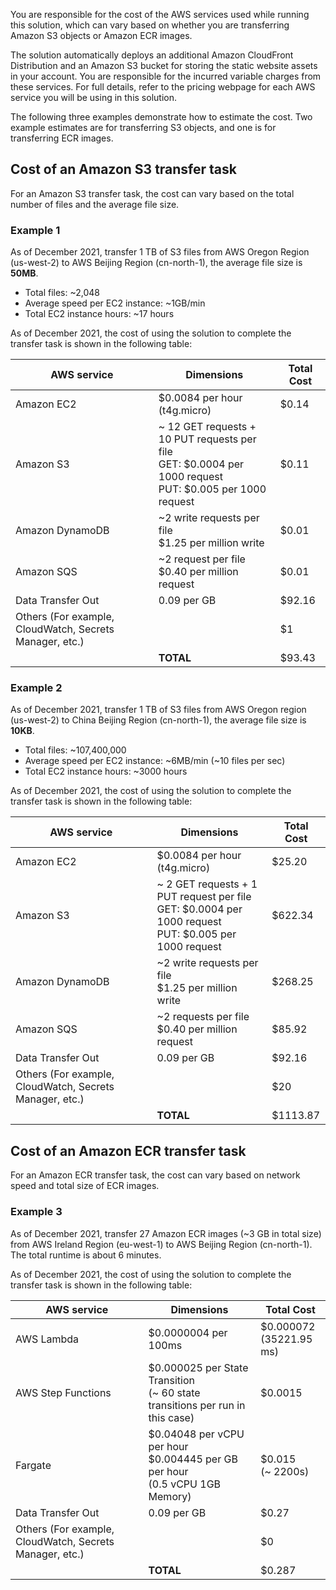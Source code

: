You are responsible for the cost of the AWS services used while running this solution, which can vary based on whether you are transferring Amazon S3 objects or Amazon ECR images.

The solution automatically deploys an additional Amazon CloudFront Distribution and an Amazon S3 bucket for storing the static website assets in your account. You are responsible for the incurred variable charges from these services. For full details, refer to the pricing webpage for each AWS service you will be using in this solution. 

The following three examples demonstrate how to estimate the cost. Two example estimates are for transferring S3 objects, and one is for transferring ECR images.

## Cost of an Amazon S3 transfer task

For an Amazon S3 transfer task, the cost can vary based on the total number of files and the average file size. 

### Example 1

As of December 2021, transfer 1 TB of S3 files from AWS Oregon Region (us-west-2) to AWS Beijing Region (cn-north-1), the average file size is **50MB**.

- Total files: ~2,048
- Average speed per EC2 instance: ~1GB/min
- Total EC2 instance hours: ~17 hours

As of December 2021, the cost of using the solution to complete the transfer task is shown in the following table:

| AWS service | Dimensions | Total Cost |
|----------|--------|--------|
| Amazon EC2 | $0.0084 per hour (t4g.micro) |	$0.14
| Amazon S3 |  ~ 12 GET requests + 10 PUT requests per file <br> GET: $0.0004 per 1000 request <br> PUT: $0.005 per 1000 request | $0.11
| Amazon DynamoDB | ~2 write requests per file <br>  $1.25 per million write |$0.01
| Amazon SQS | ~2 request per file <br>  $0.40 per million request | $0.01
| Data Transfer Out | 0.09 per GB | $92.16
| Others (For example, CloudWatch, Secrets Manager, etc.)   |  |  $1
 | | **TOTAL** |  $93.43

### Example 2

As of December 2021, transfer 1 TB of S3 files from AWS Oregon region (us-west-2) to China Beijing Region (cn-north-1), the average file size is **10KB**.

- Total files: ~107,400,000
- Average speed per EC2 instance: ~6MB/min (~10 files per sec)
- Total EC2 instance hours: ~3000 hours

As of December 2021, the cost of using the solution to complete the transfer task is shown in the following table:

| AWS service | Dimensions | Total Cost |
|----------|--------|--------|
| Amazon EC2 | $0.0084 per hour (t4g.micro) |	$25.20
| Amazon S3 |  ~ 2 GET requests + 1 PUT request per file <br> GET: $0.0004 per 1000 request <br> PUT: $0.005 per 1000 request | $622.34
| Amazon DynamoDB | ~2 write requests per file <br>  $1.25 per million write |$268.25
| Amazon SQS | ~2 requests per file <br>  $0.40 per million request | $85.92
| Data Transfer Out | 0.09 per GB | $92.16
| Others (For example, CloudWatch, Secrets Manager, etc.)  |  | $20
 | | **TOTAL** | $1113.87

## Cost of an Amazon ECR transfer task

For an Amazon ECR transfer task, the cost can vary based on network speed and total size of ECR images.  

### Example 3

As of December 2021, transfer 27 Amazon ECR images (~3 GB in total size) from AWS Ireland Region (eu-west-1) to AWS Beijing Region (cn-north-1). The total runtime is about 6 minutes. 

As of December 2021, the cost of using the solution to complete the transfer task is shown in the following table:

| AWS service | Dimensions | Total Cost |
|----------|--------|--------|
| AWS Lambda | $0.0000004 per 100ms |	$0.000072 <br>(35221.95 ms)
| AWS Step Functions | $0.000025 per State Transition <br> (~ 60 state transitions per run in this case) | $0.0015 
| Fargate | $0.04048 per vCPU per hour <br> $0.004445 per GB per hour <br> (0.5 vCPU 1GB Memory)| $0.015 <br> (~ 2200s)
| Data Transfer Out | 0.09 per GB | $0.27
| Others (For example, CloudWatch, Secrets Manager, etc.)   |  | $0
 | | **TOTAL** |  $0.287